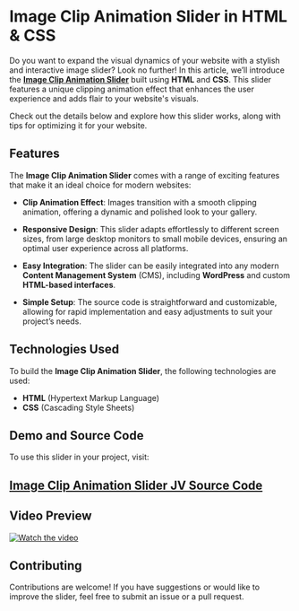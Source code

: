 # Image Clip Animation Slider in HTML & CSS

Do you want to expand the visual dynamics of your website with a stylish and interactive image slider? Look no further! In this article, we’ll introduce the **<a href="https://jvcodes.com/image-clip-animation-slider-in-html-css/" >Image Clip Animation Slider</a>** built using **HTML** and **CSS**. This slider features a unique clipping animation effect that enhances the user experience and adds flair to your website's visuals.

Check out the details below and explore how this slider works, along with tips for optimizing it for your website.

## Features

The **Image Clip Animation Slider** comes with a range of exciting features that make it an ideal choice for modern websites:

- **Clip Animation Effect**: Images transition with a smooth clipping animation, offering a dynamic and polished look to your gallery.

- **Responsive Design**: This slider adapts effortlessly to different screen sizes, from large desktop monitors to small mobile devices, ensuring an optimal user experience across all platforms.

- **Easy Integration**: The slider can be easily integrated into any modern **Content Management System** (CMS), including **WordPress** and custom **HTML-based interfaces**.

- **Simple Setup**: The source code is straightforward and customizable, allowing for rapid implementation and easy adjustments to suit your project’s needs.

## Technologies Used

To build the **Image Clip Animation Slider**, the following technologies are used:

- **HTML** (Hypertext Markup Language)
- **CSS** (Cascading Style Sheets)

## Demo and Source Code

To use this slider in your project, visit:

## <a href="https://jvcodes.com/image-clip-animation-slider-in-html-css/" >Image Clip Animation Slider JV Source Code</a>

## Video Preview

[![Watch the video](https://img.youtube.com/vi/F1lbgJmdEPU/0.jpg)](https://www.youtube.com/watch?v=F1lbgJmdEPU)

## Contributing

Contributions are welcome! If you have suggestions or would like to improve the slider, feel free to submit an issue or a pull request.
